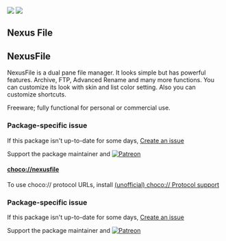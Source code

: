 [![](https://img.shields.io/chocolatey/v/nexusfile?color=green&label=nexusfile)](https://chocolatey.org/packages/nexusfile) [![](https://img.shields.io/chocolatey/dt/nexusfile)](https://chocolatey.org/packages/nexusfile)

## Nexus File

## NexusFile
NexusFile is a dual pane file manager.
It looks simple but has powerful features. Archive, FTP, Advanced Rename and many more functions.
You can customize its look with skin and list color setting.
Also you can customize shortcuts.

Freeware; fully functional for personal or commercial use.

### Package-specific issue
If this package isn't up-to-date for some days, [Create an issue](https://github.com/tunisiano187/Chocolatey-packages/issues/new/choose)

Support the package maintainer and [![Patreon](https://cdn.jsdelivr.net/gh/tunisiano187/Chocolatey-packages@d15c4e19c709e7148588d4523ffc6dd3cd3c7e5e/icons/patreon.png)](https://www.patreon.com/tunisiano)

#### [choco://nexusfile](choco://nexusfile)
To use choco:// protocol URLs, install [(unofficial) choco:// Protocol support ](https://chocolatey.org/packages/choco-protocol-support)

### Package-specific issue
If this package isn't up-to-date for some days, [Create an issue](https://github.com/tunisiano187/Chocolatey-packages/issues/new/choose)

Support the package maintainer and [![Patreon](https://cdn.jsdelivr.net/gh/tunisiano187/Chocolatey-packages@d15c4e19c709e7148588d4523ffc6dd3cd3c7e5e/icons/patreon.png)](https://www.patreon.com/tunisiano)
